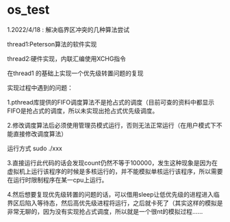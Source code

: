 # os_test

1.2022/4/18 : 解决临界区冲突的几种算法尝试

thread1:Peterson算法的软件实现

thread2:硬件实现，内联汇编使用XCHG指令

在thread1 的基础上实现一个优先级转置问题的复现

实现过程中遇到的问题：

1.pthread库提供的FIFO调度算法不是抢占式的调度（目前可查的资料中都显示FIFO是抢占式的调度，所以未实现出抢占式优先级调度。

2.修改调度算法后必须使用管理员模式运行，否则无法正常运行（在用户模式下不能直接修改调度算法）

运行方式 sudo ./xxx

3.直接运行此代码的话会发现count仍然不等于100000，发生这种现象是因为在虚拟机上运行该程序的时候是多核运行的，并不能模拟单核运行该程序，所以需要在运行时限制程序在某一cpu上运行。

4.然后想要复现优先级转置的问题的话，可以借用sleep让低优先级的进程进入临界区后陷入等待态，然后高优先级进程将运行，之后就卡死了（其实这样的模拟是非常无聊的，因为没有实现抢占式调度，所以就是一个很nt的模拟过程……
